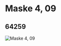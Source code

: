 # Maske 4,  09
## 64259
![Maske 4,  09](https://lc-www-live-s.legocdn.com/media/bricks/5/2/4537500.jpg)
